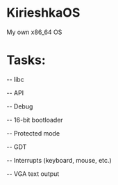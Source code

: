 # KirieshkaOS
My own x86_64 OS
# Tasks:

-- libc

-- API

-- Debug

-- 16-bit bootloader

-- Protected mode

-- GDT

-- Interrupts (keyboard, mouse, etc.)

-- VGA text output

